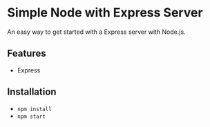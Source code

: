 # Simple Node with Express Server

An easy way to get started with a Express server with Node.js.

## Features

* Express

## Installation

* `npm install`
* `npm start`
